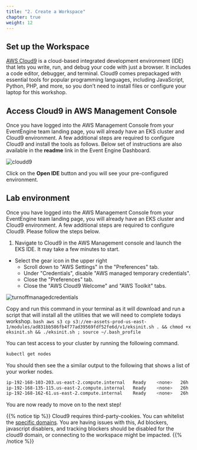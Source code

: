 ```yaml
---
title: "2. Create a Workspace"
chapter: true
weight: 12
---
```


## Set up the Workspace

[AWS Cloud9](https://aws.amazon.com/cloud9/) is a cloud-based integrated development environment (IDE) that lets you write, run, and debug your code with just a browser. It includes a code editor, debugger, and terminal. Cloud9 comes prepackaged with essential tools for popular programming languages, including JavaScript, Python, PHP, and more, so you don’t need to install files or configure your laptop for this workshop.

## Access Cloud9 in AWS Management Console 

Once you have logged into the AWS Management Console from your EventEngine team landing page, you will already have an EKS cluster and Cloud9 environment. A few additional steps are required to configure Cloud9 and install the tools as follows. Below set of instructions are also available in the **readme** link in the Event Engine Dashboard.


![cloudd9](/images/event-engine-cloud9-dashboard.png)

Click on the **Open IDE** button and you will see your pre-configured environment. 

## Lab environment
Once you have logged into the AWS Management Console from your EventEngine team landing page, you will already have an EKS cluster and Cloud9 environment. A few additional steps are required to configure Cloud9. Please follow the steps below.

1. Navigate to Cloud9 in the AWS Management console and launch the EKS IDE. It may take a few minutes to start.
* Select the gear icon in the upper right
    - Scroll down to "AWS Settings" in the "Preferences" tab.
    - Under "Credentials", disable "AWS managed temporary credentials".
    - Close the "Preferences" tab.
    - Close the "AWS Cloud9 Welcome" and "AWS Toolkit" tabs.

![turnoffmanagedcredentials](/images/cloud9-turn-off-managed-credentails.png)

Copy and run this command in your terminal as it will download and run a script that will install all the utilities that we will need to complete todays workshop. 
       ```bash
       aws s3 cp s3://ee-assets-prod-us-east-1/modules/ad831bb586fb4f77ad39569fdf52fe6d/v1/eksinit.sh . && chmod +x eksinit.sh && ./eksinit.sh ; source ~/.bash_profile
       ```

You can test access to your cluster by running the following command. 
```bash
kubectl get nodes
```
You should then see the a similar output to the following that shows a list of your worker nodes. 

```bash
ip-192-168-103-203.us-east-2.compute.internal   Ready    <none>   26h   v1.20.11-eks-f17b81
ip-192-168-135-115.us-east-2.compute.internal   Ready    <none>   26h   v1.20.11-eks-f17b81
ip-192-168-162-61.us-east-2.compute.internal    Ready    <none>   26h   v1.20.11-eks-f17b81
```

You are now ready to move on to the next step!

{{% notice tip %}}
Cloud9 requires third-party-cookies. You can whitelist the [specific domains](https://docs.aws.amazon.com/cloud9/latest/user-guide/troubleshooting.html#troubleshooting-env-loading).  You are having issues with this, Ad blockers, javascript disablers, and tracking blockers should be disabled for the cloud9 domain, or connecting to the workspace might be impacted.
{{% /notice %}}
